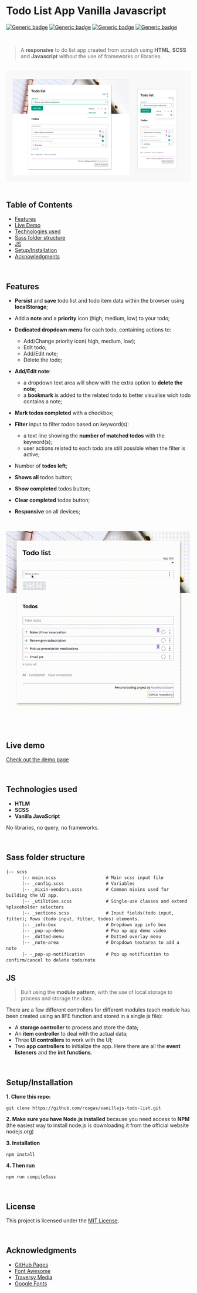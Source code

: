 # Todo List App Vanilla Javascript

[![Generic badge](https://img.shields.io/badge/Made%20with-Javascript-f7df1e.svg)](https://www.javascript.com)
[![Generic badge](https://img.shields.io/badge/npm-v.6.14.5-blue.svg)](https://www.npmjs.com/package/npm/v/6.14.5)
[![Generic badge](https://img.shields.io/badge/Author-Rossella%20Gasbarri-cf62e2.svg)](https://github.com/rosgas)
[![Generic badge](https://img.shields.io/badge/license-MIT-28b463.svg)](https://github.com/rosgas/vanillajs-todo-list/blob/master/LICENSE)

<br>

> A **responsive** to do list app created from scratch using **HTML**, **SCSS** and **Javascript** without the use of frameworks or libraries.

<br>

<img src="todo-preview.jpg" alt="Drawing app preview" />

<br>
<br>

## Table of Contents

- <a href="#features-section">Features</a>
- <a href="#live-demo-section">Live Demo</a>
- <a href="#technologies-section">Technologies used</a>
- <a href="#sass-section">Sass folder structure</a>
- <a href="#js-section">JS</a>
- <a href="#setup-section">Setup/Installation</a>
- <a href="#acknowledgments-section">Acknowledgments</a>

<br>

<h2 id="futures-section">Features</h2>

- **Persist** and **save** todo list and todo item data within the browser using **localStorage**;

- Add a **note** and a **priority** icon (high, medium, low) to your todo;

- **Dedicated dropdown menu** for each todo, containing actions to:

  - Add/Change priority icon( high, medium, low);
  - Edit todo;
  - Add/Edit note;
  - Delete the todo;

- **Add/Edit note**:

  - a dropdown text area will show with the extra option to **delete the note**;
  - a **bookmark** is added to the related todo to better visualise wich todo contains a note;

- **Mark todos completed** with a checkbox;

- **Filter** input to filter todos based on keyword(s):

  - a text line showing the **number of matched todos** with the keyword(s);
  - user actions related to each todo are still possible when the filter is active;

- Number of **todos left**;

- **Shows all** todos button;

- **Show completed** todos button;

- **Clear completed** todos button;

- **Responsive** on all devices;

<br>

![Alt Text](demo-rec.gif)

<br>

<h2 id="live-demo-section">Live demo</h2>

[Check out the demo page](https://rosgas.github.io/vanillajs-todo-list/)

<br>

<h2 id="technologies-section">Technologies used</h2>

- **HTLM**
- **SCSS**
- **Vanilla JavaScript**

No libraries, no query, no frameworks.

<br>

<h2 id="sass-section">Sass folder structure</h2>

```
|-- scss
      |-- main.scss                   # Main scss input file
      |-- _config.scss	              # Variables
      |-- _mixin-vendors.scss         # Common mixins used for building the UI app.
      |-- _utilities.scss             # Single-use classes and extend %placeholder selectors
      |-- _sections.scss              # Input fields(todo input, filter); Rows (todo input, filter, todos) elements.
      |-- _info-box                   # Dropdown app info box
      |-- _pop-up-demo                # Pop up app demo video
      |-- _dotted-menu                # Dotted overlay menu
      |-- _note-area                  # Dropdown textarea to add a note
      |- -_pop-up-notification        # Pop up notification to confirm/cancel to delete todo/note

```

<h2 id="js-section">JS</h2>

> Built using the **module pattern**, with the use of local storage to process and storage the data.

There are a few different controllers for different modules (each module has been created using an IIFE function and stored in a single js file):

- A **storage controller** to process and store the data;
- An **item controller** to deal with the actual data;
- Three **UI controllers** to work with the UI;
- Two **app controllers** to initialize the app. Here there are all the **event listeners** and the **init functions**.

<br>

<h2 id="setup-section">Setup/Installation</h2>

**1. Clone this repo:**

```
git clone https://github.com/rosgas/vanillajs-todo-list.git
```

**2. Make sure you have Node.js installed** because you need access to **NPM** (the easiest way to install node.js is downloading it from the official website nodejs.org)

**3. Installation**

```
npm install
```

**4. Then run**

```
npm run compileSass
```

<br>

<h2 id="license-section">License</h2>

This project is licensed under the [MIT License](https://github.com/rosgas/vanillajs-todo-list/blob/master/LICENSE).

<br>

<h2 id="acknowledgments-section">Acknowledgments</h2>

- [GitHub Pages](https://pages.github.com/)
- [Font Awesome](https://fontawesome.com/)
- [Traversy Media](https://www.traversymedia.com/)
- [Google Fonts](https://fonts.google.com/)
